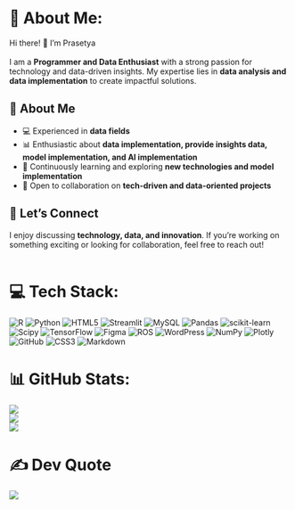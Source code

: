 # 💫 About Me:
Hi there! 👋 I’m Prasetya  <br><br>
I am a **Programmer and Data Enthusiast** with a strong passion for technology and data-driven insights. My expertise lies in **data analysis and data implementation** to create impactful solutions.

## 🔹 About Me  
- 💻 Experienced in **data fields**  
- 📊 Enthusiastic about **data implementation, provide insights data, model implementation, and AI implementation**
- 🌱 Continuously learning and exploring **new technologies and model implementation**  
- 🤝 Open to collaboration on **tech-driven and data-oriented projects**  

## 🔹 Let’s Connect  
I enjoy discussing **technology, data, and innovation**. If you’re working on something exciting or looking for collaboration, feel free to reach out! <br><br>

# 💻 Tech Stack:
![R](https://img.shields.io/badge/r-%23276DC3.svg?style=for-the-badge&logo=r&logoColor=white) ![Python](https://img.shields.io/badge/python-3670A0?style=for-the-badge&logo=python&logoColor=ffdd54) ![HTML5](https://img.shields.io/badge/html5-%23E34F26.svg?style=for-the-badge&logo=html5&logoColor=white) ![Streamlit](https://img.shields.io/badge/Streamlit-%23FE4B4B.svg?style=for-the-badge&logo=streamlit&logoColor=white) ![MySQL](https://img.shields.io/badge/mysql-4479A1.svg?style=for-the-badge&logo=mysql&logoColor=white) ![Pandas](https://img.shields.io/badge/pandas-%23150458.svg?style=for-the-badge&logo=pandas&logoColor=white) ![scikit-learn](https://img.shields.io/badge/scikit--learn-%23F7931E.svg?style=for-the-badge&logo=scikit-learn&logoColor=white) ![Scipy](https://img.shields.io/badge/SciPy-%230C55A5.svg?style=for-the-badge&logo=scipy&logoColor=%white) ![TensorFlow](https://img.shields.io/badge/TensorFlow-%23FF6F00.svg?style=for-the-badge&logo=TensorFlow&logoColor=white) ![Figma](https://img.shields.io/badge/figma-%23F24E1E.svg?style=for-the-badge&logo=figma&logoColor=white) ![ROS](https://img.shields.io/badge/ros-%230A0FF9.svg?style=for-the-badge&logo=ros&logoColor=white) ![WordPress](https://img.shields.io/badge/WordPress-%23117AC9.svg?style=for-the-badge&logo=WordPress&logoColor=white) ![NumPy](https://img.shields.io/badge/numpy-%23013243.svg?style=for-the-badge&logo=numpy&logoColor=white) ![Plotly](https://img.shields.io/badge/Plotly-%233F4F75.svg?style=for-the-badge&logo=plotly&logoColor=white) ![GitHub](https://img.shields.io/badge/github-%23121011.svg?style=for-the-badge&logo=github&logoColor=white) ![CSS3](https://img.shields.io/badge/css3-%231572B6.svg?style=for-the-badge&logo=css3&logoColor=white) ![Markdown](https://img.shields.io/badge/markdown-%23000000.svg?style=for-the-badge&logo=markdown&logoColor=white)

# 📊 GitHub Stats:
![](https://github-readme-stats.vercel.app/api?username=pra5etya&theme=gruvbox&hide_border=false&include_all_commits=false&count_private=false)<br/>
![](https://nirzak-streak-stats.vercel.app/?user=pra5etya&theme=gruvbox&hide_border=false)<br/>
![](https://github-readme-stats.vercel.app/api/top-langs/?username=pra5etya&theme=gruvbox&hide_border=false&include_all_commits=false&count_private=false&layout=compact)

# ✍️ Dev Quote
![](https://quotes-github-readme.vercel.app/api?type=horizontal&theme=gruvbox)
